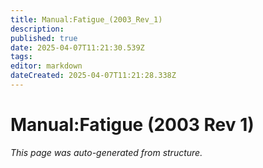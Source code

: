 ```yaml
---
title: Manual:Fatigue_(2003_Rev_1)
description: 
published: true
date: 2025-04-07T11:21:30.539Z
tags: 
editor: markdown
dateCreated: 2025-04-07T11:21:28.338Z
---
```


# Manual:Fatigue (2003 Rev 1)

*This page was auto-generated from structure.*